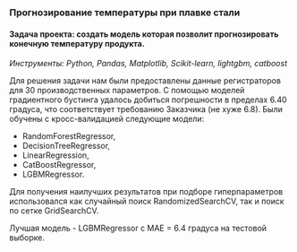 ### Прогнозирование температуры при плавке стали
####  Задача проекта: создать модель которая позволит прогнозировать конечную температуру продукта.
*Инструменты: Python, Pandas, Matplotlib, Scikit-learn, lightgbm, catboost*

Для решения задачи нам были предоставлены данные регистраторов для 30 производственных параметров. 
С помощью моделей градиентного бустинга удалось добиться погрешности в пределах 6.40 градуса, что соответствует требованию Заказчика (не хуже 6.8). 
Были обучены с кросс-валидацией следующие модели:
- RandomForestRegressor,
- DecisionTreeRegressor,
- LinearRegression,
- CatBoostRegressor,
- LGBMRegressor.
  
Для получения наилучших результатов при подборе гиперпараметров использовался как случайный поиск RandomizedSearchCV, так и поиск по сетке GridSearchCV.

Лучшая модель - LGBMRegressor с МАЕ = 6.4 градуса на тестовой выборке.
